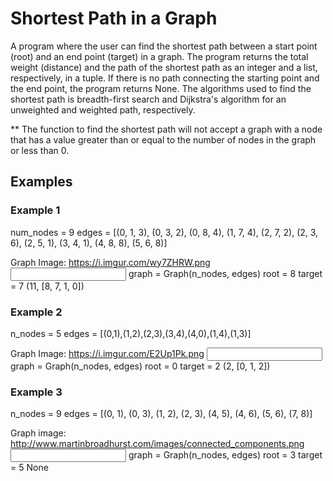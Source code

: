 # Shortest Path in a Graph
A program where the user can find the shortest path between a start point (root)
and an end point (target) in a graph. The program returns the total weight (distance) and
the path of the shortest path as an integer and a list, respectively, in a tuple.
If there is no path connecting the starting point and the end point, the program
returns None. The algorithms used to find the shortest path is breadth-first search
and Dijkstra's algorithm for an unweighted and weighted path, respectively.

** The function to find the shortest path will not accept a graph with a node that
has a value greater than or equal to the number of nodes in the graph or less than 0.

## Examples
### Example 1
<Graph Object Input>
num_nodes = 9
edges = [(0, 1, 3), (0, 3, 2), (0, 8, 4), (1, 7, 4), (2, 7, 2), (2, 3, 6),
          (2, 5, 1), (3, 4, 1), (4, 8, 8), (5, 6, 8)]

Graph Image: https://i.imgur.com/wy7ZHRW.png
<input>
graph = Graph(n_nodes, edges)
root = 8
target = 7
<output>
(11, [8, 7, 1, 0])

### Example 2
<Graph Object Input>
n_nodes = 5
edges = [(0,1),(1,2),(2,3),(3,4),(4,0),(1,4),(1,3)]

Graph Image: https://i.imgur.com/E2Up1Pk.png
<input>
graph = Graph(n_nodes, edges)
root = 0
target = 2
<output>
(2, [0, 1, 2])

### Example 3
<Graph Object Input>
n_nodes = 9
edges = [(0, 1), (0, 3), (1, 2), (2, 3), (4, 5), (4, 6), (5, 6), (7, 8)]

Graph image: http://www.martinbroadhurst.com/images/connected_components.png
<input>
graph = Graph(n_nodes, edges)
root = 3
target = 5
<output>
None
